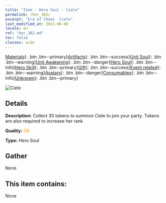 ```yaml
---
title: "Item - Hero Soul - Ciele"
permalink: /her_382/
excerpt: "Era of Chaos  Ciele"
last_modified_at: 2021-06-08
locale: en
ref: "her_382.md"
toc: false
classes: wide
---
```

 [Materials](/Items/){: .btn .btn--primary}[Artifacts](/Items/Artifacts/){: .btn .btn--success}[Unit Soul](/Items/UnitSoul/){: .btn .btn--warning}[Unit Awakening](/Items/UnitAwakening/){: .btn .btn--danger}[Hero Soul](/Items/HeroSoul/){: .btn .btn--info}[Hero Skill](/Items/HeroSkill/){: .btn .btn--primary}[Gift](/Items/Gift/){: .btn .btn--success}[Event related](/Items/Events/){: .btn .btn--warning}[Avatars](/Items/Avatars/){: .btn .btn--danger}[Consumables](/Items/Consumables/){: .btn .btn--info}[Unknown](/Items/Unknown/){: .btn .btn--primary}

 ![Ciele](/images/h/h_Ciele.jpg)

## Details
 **Description:** Collect 30 tokens to summon Ciele to join your party. Tokens are also required to increase her rank

 **Quality:** <span style="color: #FF8C00">OK</span>

 **Type:** Hero Soul

## Gather

  None

## This item contains:

  None

